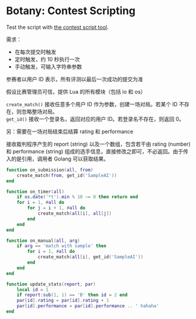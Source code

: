 # Botany: Contest Scripting

Test the script with [the contest script tool](../tools/script_test).

需求：
- 在每次提交时触发
- 定时触发，约 10 秒执行一次
- 手动触发，可输入字符串参数

参赛者以用户 ID 表示，所有评测以最后一次成功的提交为准

假设比赛管理员可信，提供 Lua 的所有模块（包括 io 和 os）

`create_match()` 接收任意多个用户 ID 作为参数，创建一场对局。若某个 ID 不存在，则忽略整场对局。  
`get_id()` 接收一个登录名，返回对应的用户 ID。若登录名不存在，则返回 0。

另：需要在一场对局结束后结算 rating 和 performance

接收裁判程序产生的 report (string) 以及一个数组，包含若干由 rating (number) 和 performance (string) 组成的选手信息，直接修改之即可，不必返回。由于传入的是引用，调用者 Golang 可以获取结果。

```lua
function on_submission(all, from)
	create_match(from, get_id('SampleAI'))
end

function on_timer(all)
	if os.date('*t').min % 10 ~= 0 then return end
	for i = 1, #all do
		for j = i + 1, #all do
			create_match(all[i], all[j])
		end
	end
end

function on_manual(all, arg)
	if arg == 'match with sample' then
		for i = 1, #all do
			create_match(all[i], get_id('SampleAI'))
		end
	end
end

function update_stats(report, par)
	local id = 1
	if report:sub(1, 1) == 'B' then id = 2 end
	par[id].rating = par[id].rating + 1
	par[id].performance = par[id].performance .. ' hahaha'
end
```

